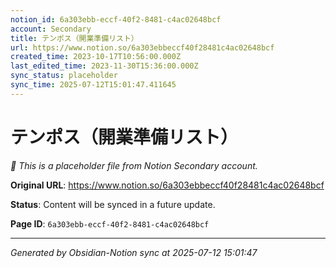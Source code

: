 ```yaml
---
notion_id: 6a303ebb-eccf-40f2-8481-c4ac02648bcf
account: Secondary
title: テンポス（開業準備リスト）
url: https://www.notion.so/6a303ebbeccf40f28481c4ac02648bcf
created_time: 2023-10-17T10:56:00.000Z
last_edited_time: 2023-11-30T15:36:00.000Z
sync_status: placeholder
sync_time: 2025-07-12T15:01:47.411645
---
```


# テンポス（開業準備リスト）

*🔄 This is a placeholder file from Notion Secondary account.*

**Original URL**: https://www.notion.so/6a303ebbeccf40f28481c4ac02648bcf

**Status**: Content will be synced in a future update.

**Page ID**: `6a303ebb-eccf-40f2-8481-c4ac02648bcf`

---

*Generated by Obsidian-Notion sync at 2025-07-12 15:01:47*
